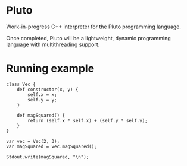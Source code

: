# Pluto
Work-in-progress C++ interpreter for the Pluto programming language.

Once completed, Pluto will be a lightweight, dynamic programming language with multithreading support.

# Running example
```
class Vec {
    def constructor(x, y) {
        self.x = x;
        self.y = y;
    }

    def magSquared() {
        return (self.x * self.x) + (self.y * self.y);
    }
}

var vec = Vec(2, 3);
var magSquared = vec.magSquared();

Stdout.write(magSquared, "\n");
```
